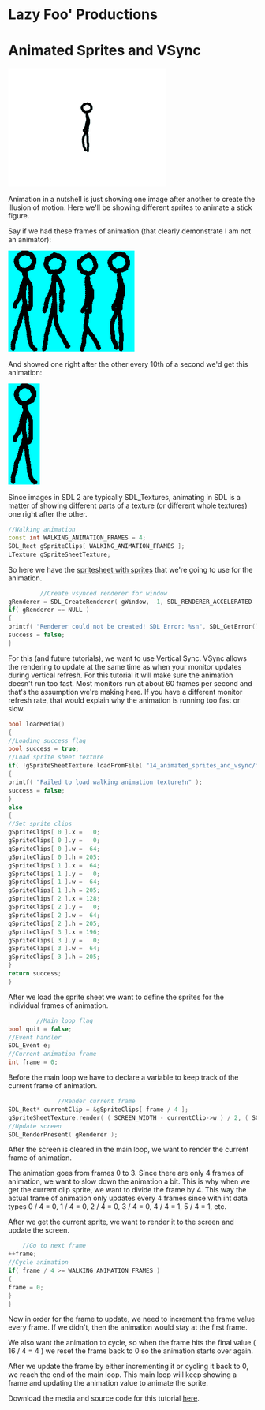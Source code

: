 # Lazy Foo' Productions

# Animated Sprites and VSync

![](images/preview-13.png)

Animation in a nutshell is just showing one image after another to create the illusion of motion. Here we'll be showing different sprites to animate a stick figure.

Say if we had these frames of animation (that clearly demonstrate I am not an animator):

![](images/foo-1.png)

And showed one right after the other every 10th of a second we'd get this animation:

![](images/foowalk.gif)

Since images in SDL 2 are typically SDL_Textures, animating in SDL is a matter of showing different parts of a texture (or different whole textures) one right after the other.
```cpp
//Walking animation
const int WALKING_ANIMATION_FRAMES = 4;
SDL_Rect gSpriteClips[ WALKING_ANIMATION_FRAMES ];
LTexture gSpriteSheetTexture;
```
So here we have the [spritesheet with sprites](index-11.php.htm) that we're going to use for the animation.
```cpp
         //Create vsynced renderer for window
gRenderer = SDL_CreateRenderer( gWindow, -1, SDL_RENDERER_ACCELERATED | SDL_RENDERER_PRESENTVSYNC );
if( gRenderer == NULL )
{
printf( "Renderer could not be created! SDL Error: %sn", SDL_GetError() );
success = false;
}
```
For this (and future tutorials), we want to use Vertical Sync. VSync allows the rendering to update at the same time as when your monitor updates during vertical refresh. For this
tutorial it will make sure the animation doesn't run too fast. Most monitors run at about 60 frames per second and that's the assumption we're making here. If you have a different
monitor refresh rate, that would explain why the animation is running too fast or slow.
```cpp
bool loadMedia()
{
//Loading success flag
bool success = true;
//Load sprite sheet texture
if( !gSpriteSheetTexture.loadFromFile( "14_animated_sprites_and_vsync/foo.png" ) )
{
printf( "Failed to load walking animation texture!n" );
success = false;
}
else
{
//Set sprite clips
gSpriteClips[ 0 ].x =   0;
gSpriteClips[ 0 ].y =   0;
gSpriteClips[ 0 ].w =  64;
gSpriteClips[ 0 ].h = 205;
gSpriteClips[ 1 ].x =  64;
gSpriteClips[ 1 ].y =   0;
gSpriteClips[ 1 ].w =  64;
gSpriteClips[ 1 ].h = 205;
gSpriteClips[ 2 ].x = 128;
gSpriteClips[ 2 ].y =   0;
gSpriteClips[ 2 ].w =  64;
gSpriteClips[ 2 ].h = 205;
gSpriteClips[ 3 ].x = 196;
gSpriteClips[ 3 ].y =   0;
gSpriteClips[ 3 ].w =  64;
gSpriteClips[ 3 ].h = 205;
}
return success;
}
```
After we load the sprite sheet we want to define the sprites for the individual frames of animation.
```cpp
        //Main loop flag
bool quit = false;
//Event handler
SDL_Event e;
//Current animation frame
int frame = 0;
```
Before the main loop we have to declare a variable to keep track of the current frame of animation.
```cpp
              //Render current frame
SDL_Rect* currentClip = &gSpriteClips[ frame / 4 ];
gSpriteSheetTexture.render( ( SCREEN_WIDTH - currentClip->w ) / 2, ( SCREEN_HEIGHT - currentClip->h ) / 2, currentClip );
//Update screen
SDL_RenderPresent( gRenderer );
```
After the screen is cleared in the main loop, we want to render the current frame of animation.

The animation goes from frames 0 to 3\. Since there are only 4 frames of animation, we want to slow down the animation a bit. This is why when we get the current clip sprite, we want
to divide the frame by 4\. This way the actual frame of animation only updates every 4 frames since with int data types 0 / 4 = 0, 1 / 4 = 0, 2 / 4 = 0, 3 / 4 = 0, 4 / 4 = 1,
5 / 4 = 1, etc.

After we get the current sprite, we want to render it to the screen and update the screen.
```cpp
    //Go to next frame
++frame;
//Cycle animation
if( frame / 4 >= WALKING_ANIMATION_FRAMES )
{
frame = 0;
}
}
```
Now in order for the frame to update, we need to increment the frame value every frame. If we didn't, then the animation would stay at the first frame.

We also want the animation to cycle, so when the frame hits the final value ( 16 / 4 = 4 ) we reset the frame back to 0 so the animation starts over again.

After we update the frame by either incrementing it or cycling it back to 0, we reach the end of the main loop. This main loop will keep showing a frame and updating the animation
value to animate the sprite.

Download the media and source code for this tutorial [here](zip/14_animated_sprites_and_vsync.zip).
